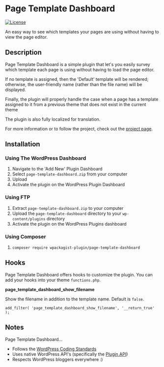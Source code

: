 # Page Template Dashboard

[![License](https://img.shields.io/badge/license-GPL--2.0%2B-red.svg)](https://github.com/pressware/easier-excerpts/blob/master/license.txt)

An easy way to see which templates your pages are using without having to view the page editor.

## Description

Page Template Dashboard is a simple plugin that let's you easily survey which template each page is using without
having to load the page editor.

If no template is assigned, then the 'Default' template will be rendered; otherwise, the user-friendly name (rather than
the file name) will be displayed.

Finally, the plugin will properly handle the case when a page has a template assigned to it from a previous theme that
does not exist in the current theme

The plugin is also fully localized for translation.

For more information or to follow the project, check out the [project page](https://tommcfarlin.com/view-page-templates/).

## Installation

### Using The WordPress Dashboard

1. Navigate to the 'Add New' Plugin Dashboard
2. Select `page-template-dashboard.zip` from your computer
3. Upload
4. Activate the plugin on the WordPress Plugin Dashboard

### Using FTP

1. Extract `page-template-dashboard.zip` to your computer
2. Upload the `page-template-dashboard` directory to your `wp-content/plugins` directory
3. Activate the plugin on the WordPress Plugins dashboard

### Using Composer 

1. `composer require wpackagist-plugin/page-template-dashboard`

## Hooks

Page Template Dashboard offers hooks to customize the plugin. You can add your hooks into your theme `functions.php`.

__page_template_dashboard_show_filename__

Show the filename in addition to the template name. Default is `false`.

```
add_filter( 'page_template_dashboard_show_filename', '__return_true' );
```

## Notes

Page Template Dashboard...

* Follows the [WordPress Coding Standards](http://codex.wordpress.org/WordPress_Coding_Standards)
* Uses native WordPress API's (specifically the [Plugin API](http://codex.wordpress.org/Plugin_API))
* Respects WordPress bloggers everywhere :)